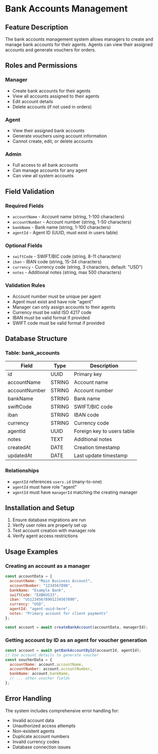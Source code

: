 # Bank Accounts Management

## Feature Description

The bank accounts management system allows managers to create and manage bank accounts for their agents. Agents can view their assigned accounts and generate vouchers for orders.

## Roles and Permissions

### Manager
- Create bank accounts for their agents
- View all accounts assigned to their agents
- Edit account details
- Delete accounts (if not used in orders)

### Agent
- View their assigned bank accounts
- Generate vouchers using account information
- Cannot create, edit, or delete accounts

### Admin
- Full access to all bank accounts
- Can manage accounts for any agent
- Can view all system accounts

## Field Validation

### Required Fields
- `accountName` - Account name (string, 1-100 characters)
- `accountNumber` - Account number (string, 1-50 characters)
- `bankName` - Bank name (string, 1-100 characters)
- `agentId` - Agent ID (UUID, must exist in users table)

### Optional Fields
- `swiftCode` - SWIFT/BIC code (string, 8-11 characters)
- `iban` - IBAN code (string, 15-34 characters)
- `currency` - Currency code (string, 3 characters, default: "USD")
- `notes` - Additional notes (string, max 500 characters)

### Validation Rules
- Account number must be unique per agent
- Agent must exist and have role "agent"
- Manager can only assign accounts to their agents
- Currency must be valid ISO 4217 code
- IBAN must be valid format if provided
- SWIFT code must be valid format if provided

## Database Structure

### Table: bank_accounts

| Field | Type | Description |
|-------|------|-------------|
| id | UUID | Primary key |
| accountName | STRING | Account name |
| accountNumber | STRING | Account number |
| bankName | STRING | Bank name |
| swiftCode | STRING | SWIFT/BIC code |
| iban | STRING | IBAN code |
| currency | STRING | Currency code |
| agentId | UUID | Foreign key to users table |
| notes | TEXT | Additional notes |
| createdAt | DATE | Creation timestamp |
| updatedAt | DATE | Last update timestamp |

### Relationships
- `agentId` references `users.id` (many-to-one)
- `agentId` must have role "agent"
- `agentId` must have `managerId` matching the creating manager

## Installation and Setup

1. Ensure database migrations are run
2. Verify user roles are properly set up
3. Test account creation with manager role
4. Verify agent access restrictions

## Usage Examples

### Creating an account as a manager

```javascript
const accountData = {
  accountName: "Main Business Account",
  accountNumber: "1234567890",
  bankName: "Example Bank",
  swiftCode: "EXBKUS33",
  iban: "US12345678901234567890",
  currency: "USD",
  agentId: "agent-uuid-here",
  notes: "Primary account for client payments"
};

const account = await createBankAccount(accountData, managerId);
```

### Getting account by ID as an agent for voucher generation

```javascript
const account = await getBankAccountById(accountId, agentId);
// Use account details to generate voucher
const voucherData = {
  accountName: account.accountName,
  accountNumber: account.accountNumber,
  bankName: account.bankName,
  // ... other voucher fields
};
```

## Error Handling

The system includes comprehensive error handling for:
- Invalid account data
- Unauthorized access attempts
- Non-existent agents
- Duplicate account numbers
- Invalid currency codes
- Database connection issues 